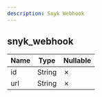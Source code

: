 ```yaml
---
description: Snyk Webhook
---
```

snyk_webhook
------------

| **Name** | **Type** | **Nullable** |
| -------- | -------- | ------------ |
| id       | String   | &cross;      |
| url      | String   | &cross;      |
